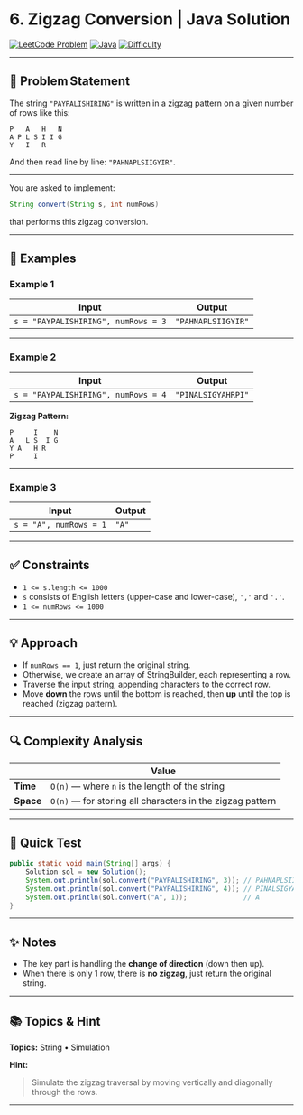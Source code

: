 # 6. Zigzag Conversion | Java Solution

[![LeetCode Problem](https://img.shields.io/badge/LeetCode-6.%20Zigzag%20Conversion-blue)](https://leetcode.com/problems/zigzag-conversion/)
[![Java](https://img.shields.io/badge/Language-Java-orange)](https://www.java.com/)
[![Difficulty](https://img.shields.io/badge/Difficulty-Medium-yellow)]()

---

## 🧩 Problem Statement  

The string `"PAYPALISHIRING"` is written in a zigzag pattern on a given number of rows like this:

```
P   A   H   N
A P L S I I G
Y   I   R
```

And then read line by line: `"PAHNAPLSIIGYIR"`.

---

You are asked to implement:

```java
String convert(String s, int numRows)
```

that performs this zigzag conversion.

---

## 🧠 Examples  

### Example 1  

| Input | Output |
|-------|--------|
| `s = "PAYPALISHIRING", numRows = 3` | `"PAHNAPLSIIGYIR"` |

---

### Example 2  

| Input | Output |
|-------|--------|
| `s = "PAYPALISHIRING", numRows = 4` | `"PINALSIGYAHRPI"` |

**Zigzag Pattern:**
```
P     I    N
A   L S  I G
Y A   H R
P     I
```

---

### Example 3  

| Input | Output |
|-------|--------|
| `s = "A", numRows = 1` | `"A"` |

---

## ✅ Constraints  

- `1 <= s.length <= 1000`
- `s` consists of English letters (upper-case and lower-case), `','` and `'.'`.
- `1 <= numRows <= 1000`

---

## 💡 Approach  

- If `numRows == 1`, just return the original string.
- Otherwise, we create an array of StringBuilder, each representing a row.
- Traverse the input string, appending characters to the correct row.
- Move **down** the rows until the bottom is reached, then **up** until the top is reached (zigzag pattern).

---

## 🔍 Complexity Analysis  

|                | Value |
|----------------|-------|
| **Time**       | `O(n)` — where `n` is the length of the string |
| **Space**      | `O(n)` — for storing all characters in the zigzag pattern |

---

## 🧪 Quick Test  

```java
public static void main(String[] args) {
    Solution sol = new Solution();
    System.out.println(sol.convert("PAYPALISHIRING", 3)); // PAHNAPLSIIGYIR
    System.out.println(sol.convert("PAYPALISHIRING", 4)); // PINALSIGYAHRPI
    System.out.println(sol.convert("A", 1));              // A
}
```

---

## ✨ Notes  

- The key part is handling the **change of direction** (down then up).
- When there is only 1 row, there is **no zigzag**, just return the original string.

---

## 📚 Topics & Hint  

**Topics:** String • Simulation  

**Hint:**  
> Simulate the zigzag traversal by moving vertically and diagonally through the rows.

---